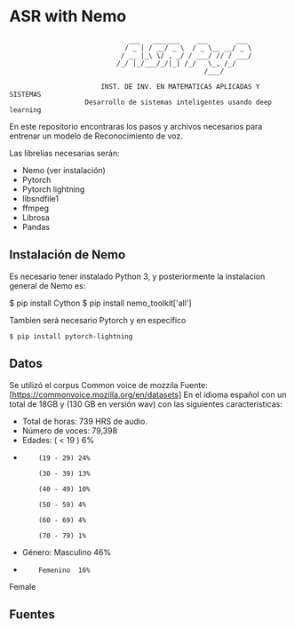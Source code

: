 # ASR with Nemo
                                  ___   _______    ___       ___ 
                                 / _ | / __/ _ \  / _ \__ __/ _ \
                                / __ |_\ \/ , _/ / ___/ // / ___/
                               /_/ |_/___/_/|_| /_/   \_, /_/    
                                                     /___/                                                    
        
                           INST. DE INV. EN MATEMATICAS APLICADAS Y SISTEMAS
                       Desarrollo de sistemas inteligentes usando deep learning


En este repositorio encontraras los pasos y archivos necesarios para entrenar un modelo de Reconocimiento de voz.

Las librelias necesarias serán:

- Nemo (ver instalación)
- Pytorch
- Pytorch lightning
- libsndfile1
- ffmpeg
- Librosa
- Pandas

## Instalación de Nemo

Es necesario tener instalado Python 3, y posteriormente la instalacion general de Nemo es: 
  
  $ pip install Cython
  $ pip install nemo_toolkit['all']
  
Tambien será necesario Pytorch y en especifico 
 
	$ pip install pytorch-lightning
  

## Datos
Se utilizó el corpus Common voice de mozzila  Fuente: [https://commonvoice.mozilla.org/en/datasets]
En el idioma español con un total de 18GB y (130 GB en versión wav) con las siguientes caracteristicas:
- Total de horas: 739 HRS de audio.
- Número de voces: 79,398
- Edades: ( < 19  ) 6%
- 
          (19 - 29) 24% 
          
          (30 - 39) 13%  
          
          (40 - 49) 10%
          
          (50 - 59) 4%
          
          (60 - 69) 4%
          
          (70 - 79) 1%
          
- Género: Masculino 46%
-
          Femenino  16%

 
Female

## Fuentes
